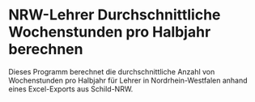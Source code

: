 # NRW-Lehrer Durchschnittliche Wochenstunden pro Halbjahr berechnen
Dieses Programm berechnet die durchschnittliche Anzahl von Wochenstunden pro Halbjahr für Lehrer in Nordrhein-Westfalen anhand eines Excel-Exports aus Schild-NRW.